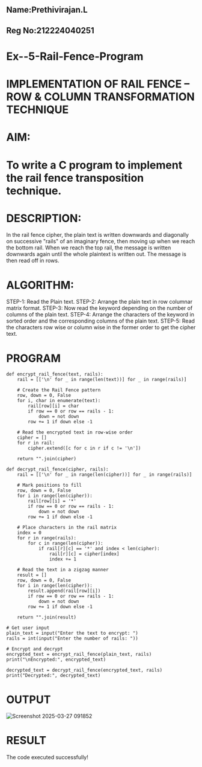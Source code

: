 ## Name:Prethivirajan.L
## Reg No:212224040251

# Ex--5-Rail-Fence-Program

# IMPLEMENTATION OF RAIL FENCE – ROW & COLUMN TRANSFORMATION TECHNIQUE

# AIM:

# To write a C program to implement the rail fence transposition technique.

# DESCRIPTION:

In the rail fence cipher, the plain text is written downwards and diagonally on successive "rails" of an imaginary fence, then moving up when we reach the bottom rail. When we reach the top rail, the message is written downwards again until the whole plaintext is written out. The message is then read off in rows.

# ALGORITHM:

STEP-1: Read the Plain text.
STEP-2: Arrange the plain text in row columnar matrix format.
STEP-3: Now read the keyword depending on the number of columns of the plain text.
STEP-4: Arrange the characters of the keyword in sorted order and the corresponding columns of the plain text.
STEP-5: Read the characters row wise or column wise in the former order to get the cipher text.

# PROGRAM
```
def encrypt_rail_fence(text, rails):
    rail = [['\n' for _ in range(len(text))] for _ in range(rails)]
    
    # Create the Rail Fence pattern
    row, down = 0, False
    for i, char in enumerate(text):
        rail[row][i] = char
        if row == 0 or row == rails - 1:
            down = not down
        row += 1 if down else -1
    
    # Read the encrypted text in row-wise order
    cipher = []
    for r in rail:
        cipher.extend([c for c in r if c != '\n'])
    
    return "".join(cipher)

def decrypt_rail_fence(cipher, rails):
    rail = [['\n' for _ in range(len(cipher))] for _ in range(rails)]
    
    # Mark positions to fill
    row, down = 0, False
    for i in range(len(cipher)):
        rail[row][i] = '*'
        if row == 0 or row == rails - 1:
            down = not down
        row += 1 if down else -1
    
    # Place characters in the rail matrix
    index = 0
    for r in range(rails):
        for c in range(len(cipher)):
            if rail[r][c] == '*' and index < len(cipher):
                rail[r][c] = cipher[index]
                index += 1
    
    # Read the text in a zigzag manner
    result = []
    row, down = 0, False
    for i in range(len(cipher)):
        result.append(rail[row][i])
        if row == 0 or row == rails - 1:
            down = not down
        row += 1 if down else -1
    
    return "".join(result)

# Get user input
plain_text = input("Enter the text to encrypt: ")
rails = int(input("Enter the number of rails: "))

# Encrypt and decrypt
encrypted_text = encrypt_rail_fence(plain_text, rails)
print("\nEncrypted:", encrypted_text)

decrypted_text = decrypt_rail_fence(encrypted_text, rails)
print("Decrypted:", decrypted_text)
```

# OUTPUT
![Screenshot 2025-03-27 091852](https://github.com/user-attachments/assets/f01ddac7-0b27-483d-8aac-de18328d56bf)

# RESULT
The code executed successfully!
